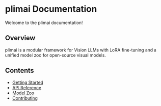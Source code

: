 # plimai Documentation

Welcome to the plimai documentation!

## Overview
plimai is a modular framework for Vision LLMs with LoRA fine-tuning and a unified model zoo for open-source visual models.

## Contents
- [Getting Started](../README.md)
- [API Reference](api.md)
- [Model Zoo](model_zoo.md)
- [Contributing](../CONTRIBUTING.md) 